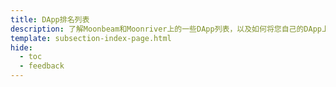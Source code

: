 ```yaml
---
title: DApp排名列表
description: 了解Moonbeam和Moonriver上的一些DApp列表，以及如何将您自己的DApp上架到这些服务。
template: subsection-index-page.html
hide:
  - toc
  - feedback
---
```


